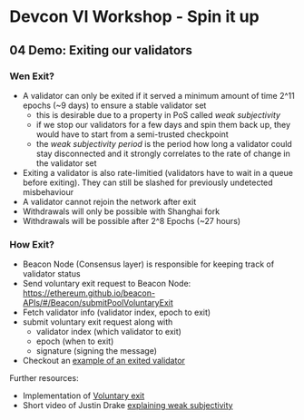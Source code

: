 # Devcon VI Workshop - Spin it up

## 04 Demo: Exiting our validators

### Wen Exit?
- A validator can only be exited if it served a minimum amount of time 2^11 epochs (~9 days) to ensure a stable validator set
  - this is desirable due to a property in PoS called *weak subjectivity*
  - if we stop our validators for a few days and spin them back up, they would have to start from a semi-trusted checkpoint
  - the *weak subjectivity period* is the period how long a validator could stay disconnected and it strongly correlates to the rate of change in the validator set 
- Exiting a validator is also rate-limitied (validators have to wait in a queue before exiting). They can still be slashed for previously undetected misbehaviour
- A validator cannot rejoin the network after exit
- Withdrawals will only be possible with Shanghai fork
- Withdrawals will be possible after 2^8 Epochs (~27 hours)

### How Exit?
- Beacon Node (Consensus layer) is responsible for keeping track of validator status
- Send voluntary exit request to Beacon Node: https://ethereum.github.io/beacon-APIs/#/Beacon/submitPoolVoluntaryExit
- Fetch validator info (validator index, epoch to exit)
- submit voluntary exit request along with
  - validator index (which validator to exit)
  - epoch (when to exit)
  - signature (signing the message)
- Checkout an [example of an exited validator](https://prater.beaconcha.in/validator/b8c8640bdb9f50638b1be98dc60388f4051577879f9a43cf8edaeff1edc852ee2c6af6891165169564bcc9c01cef6cd8)

Further resources: 
- Implementation of [Voluntary exit](https://notes.ethereum.org/@djrtwo/Bkn3zpwxB?type=view#Voluntary-Exits)
- Short video of Justin Drake [explaining weak subjectivity](https://www.youtube.com/watch?v=iucg44ukoyI)